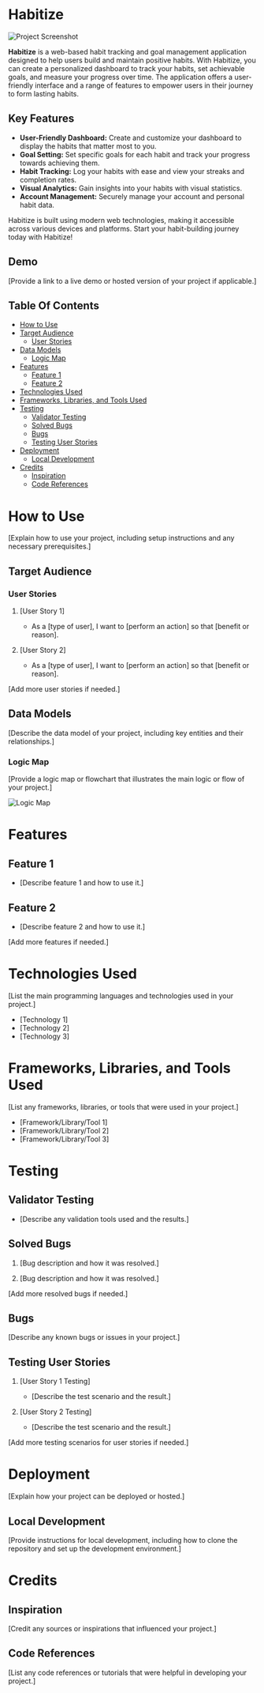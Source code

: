 # Habitize

![Project Screenshot]()

**Habitize** is a web-based habit tracking and goal management application designed to help users build and maintain positive habits. With Habitize, you can create a personalized dashboard to track your habits, set achievable goals, and measure your progress over time. The application offers a user-friendly interface and a range of features to empower users in their journey to form lasting habits.

## Key Features

- **User-Friendly Dashboard:** Create and customize your dashboard to display the habits that matter most to you.
- **Goal Setting:** Set specific goals for each habit and track your progress towards achieving them.
- **Habit Tracking:** Log your habits with ease and view your streaks and completion rates.
- **Visual Analytics:** Gain insights into your habits with visual statistics.
- **Account Management:** Securely manage your account and personal habit data.

Habitize is built using modern web technologies, making it accessible across various devices and platforms. Start your habit-building journey today with Habitize!

## Demo

[Provide a link to a live demo or hosted version of your project if applicable.]

## Table Of Contents

- [How to Use](#how-to-use)
- [Target Audience](#target-audience)
  - [User Stories](#user-stories)
- [Data Models](#data-model)
  - [Logic Map](#logic-map)
- [Features](#features)
  - [Feature 1](#feature-1)
  - [Feature 2](#feature-2)
- [Technologies Used](#technologies-used)
- [Frameworks, Libraries, and Tools Used](#frameworks-libraries-and-tools-used)
- [Testing](#testing)
  - [Validator Testing](#validator-testing)
  - [Solved Bugs](#solved-bugs)
  - [Bugs](#bugs)
  - [Testing User Stories](#testing-user-stories)
- [Deployment](#deployment)
  - [Local Development](#local-development)
- [Credits](#credits)
  - [Inspiration](#inspiration)
  - [Code References](#code-references)

# How to Use

[Explain how to use your project, including setup instructions and any necessary prerequisites.]

## Target Audience

### User Stories

1. [User Story 1]
   - As a [type of user], I want to [perform an action] so that [benefit or reason].

2. [User Story 2]
   - As a [type of user], I want to [perform an action] so that [benefit or reason].

[Add more user stories if needed.]

## Data Models

[Describe the data model of your project, including key entities and their relationships.]

### Logic Map

[Provide a logic map or flowchart that illustrates the main logic or flow of your project.]

![Logic Map]()

# Features

## Feature 1

- [Describe feature 1 and how to use it.]

## Feature 2

- [Describe feature 2 and how to use it.]

[Add more features if needed.]

# Technologies Used

[List the main programming languages and technologies used in your project.]

- [Technology 1]
- [Technology 2]
- [Technology 3]

# Frameworks, Libraries, and Tools Used

[List any frameworks, libraries, or tools that were used in your project.]

- [Framework/Library/Tool 1]
- [Framework/Library/Tool 2]
- [Framework/Library/Tool 3]

# Testing

## Validator Testing

- [Describe any validation tools used and the results.]

## Solved Bugs

1. [Bug description and how it was resolved.]

2. [Bug description and how it was resolved.]

[Add more resolved bugs if needed.]

## Bugs

[Describe any known bugs or issues in your project.]

## Testing User Stories

1. [User Story 1 Testing]
   - [Describe the test scenario and the result.]

2. [User Story 2 Testing]
   - [Describe the test scenario and the result.]

[Add more testing scenarios for user stories if needed.]

# Deployment

[Explain how your project can be deployed or hosted.]

## Local Development

[Provide instructions for local development, including how to clone the repository and set up the development environment.]

# Credits

## Inspiration

[Credit any sources or inspirations that influenced your project.]

## Code References

[List any code references or tutorials that were helpful in developing your project.]
